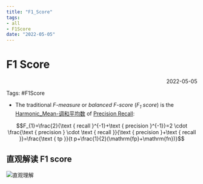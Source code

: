 ```yaml
---
title: "F1_Score"
tags:
- all
- F1Score
date: "2022-05-05"
---
```

# F1 Score

<div align="right"> 2022-05-05</div>

Tags: #F1Score 


- The traditional *F-measure* or *balanced F-score* (*F<sub>1</sub> score*) is the [Harmonic_Mean-调和平均数](notes/2022/2022.5/Harmonic_Mean-调和平均数.md) of [Precision Recall](notes/2022/2022.5/Precision%20Recall%20and%20Accuracy.md):

$$F_{1}=\frac{2}{\text { recall }^{-1}+\text { precision }^{-1}}=2 \cdot \frac{\text { precision } \cdot \text { recall }}{\text { precision }+\text { recall }}=\frac{\text { tp }}{t p+\frac{1}{2}(\mathrm{fp}+\mathrm{fn})}$$

## 直观解读 F1 score
![直观理解](notes/2022/2022.5/Harmonic_Mean-调和平均数.md#直观理解)